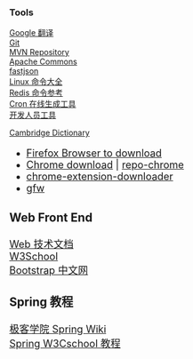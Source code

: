 ### Tools 

[Google 翻译](https://translate.google.cn/)  
[Git](https://git-scm.com/book/zh/v2)  
[MVN Repository](https://mvnrepository.com/)  
[Apache Commons](http://commons.apache.org/)  
[fastjson](https://github.com/alibaba/fastjson/wiki/JSONField)  
[Linux 命令大全](https://man.linuxde.net/)  
[Redis 命令参考](http://redisdoc.com/index.html)  
[Cron 在线生成工具](http://cron.qqe2.com/)  
[开发人员工具](https://tool.lu/)  

[Cambridge Dictionary](https://dictionary.cambridge.org/)  

<detail><font size="4" />
  * [Firefox Browser to download](https://www.mozilla.org/en-US/firefox/all/#product-desktop-release)  
  * [Chrome download](https://tools.shuax.com/chrome/#/) | [repo-chrome](https://repo.fdzh.org/chrome/exe/)  
  * [chrome-extension-downloader](https://chrome-extension-downloader.com/)  
  * [gfw](https://github.com/topics/gfw)  
</detail>  

### Web Front End
[Web 技术文档](https://developer.mozilla.org/zh-CN/docs/Web)  
[W3School](https://www.w3school.com.cn/)  
[Bootstrap 中文网](https://www.bootcss.com/)  

### Spring 教程
[极客学院 Spring Wiki](http://wiki.jikexueyuan.com/project/spring/)  
[Spring W3Cschool 教程](https://www.w3cschool.cn/wkspring/pesy1icl.html)  

